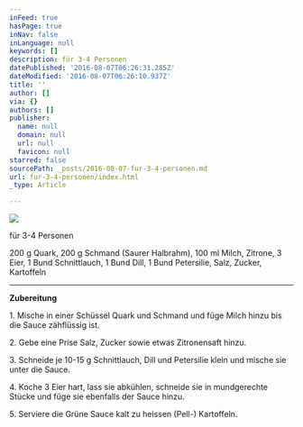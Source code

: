 ```yaml
---
inFeed: true
hasPage: true
inNav: false
inLanguage: null
keywords: []
description: für 3-4 Personen
datePublished: '2016-08-07T06:26:31.285Z'
dateModified: '2016-08-07T06:26:10.937Z'
title: ''
author: []
via: {}
authors: []
publisher:
  name: null
  domain: null
  url: null
  favicon: null
starred: false
sourcePath: _posts/2016-08-07-fur-3-4-personen.md
url: fur-3-4-personen/index.html
_type: Article

---
```

![](https://the-grid-user-content.s3-us-west-2.amazonaws.com/03a82862-3bcc-4d19-b44b-97de615786a4.jpg)

für 3-4 Personen

200 g Quark, 200 g Schmand (Saurer Halbrahm), 100 ml Milch, Zitrone, 3 Eier, 1 Bund Schnittlauch, 1 Bund Dill, 1 Bund Petersilie, Salz, Zucker, Kartoffeln

****

**Zubereitung**

1\. Mische in einer Schüssel Quark und Schmand und füge Milch hinzu bis die Sauce zähflüssig ist. 

2\. Gebe eine Prise Salz, Zucker sowie etwas Zitronensaft hinzu.

3\. Schneide je 10-15 g Schnittlauch, Dill und Petersilie klein und mische sie unter die Sauce.

4\. Koche 3 Eier hart, lass sie abkühlen, schneide sie in mundgerechte Stücke und füge sie ebenfalls der Sauce hinzu.

5\. Serviere die Grüne Sauce kalt zu heissen (Pell-) Kartoffeln.